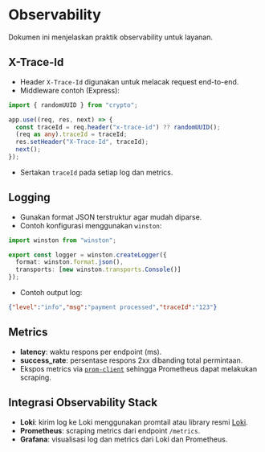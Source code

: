 # Observability

Dokumen ini menjelaskan praktik observability untuk layanan.

## X-Trace-Id
- Header `X-Trace-Id` digunakan untuk melacak request end-to-end.
- Middleware contoh (Express):

```ts
import { randomUUID } from "crypto";

app.use((req, res, next) => {
  const traceId = req.header("x-trace-id") ?? randomUUID();
  (req as any).traceId = traceId;
  res.setHeader("X-Trace-Id", traceId);
  next();
});
```

- Sertakan `traceId` pada setiap log dan metrics.

## Logging
- Gunakan format JSON terstruktur agar mudah diparse.
- Contoh konfigurasi menggunakan `winston`:

```ts
import winston from "winston";

export const logger = winston.createLogger({
  format: winston.format.json(),
  transports: [new winston.transports.Console()]
});
```

- Contoh output log:

```json
{"level":"info","msg":"payment processed","traceId":"123"}
```

## Metrics
- **latency**: waktu respons per endpoint (ms).
- **success_rate**: persentase respons 2xx dibanding total permintaan.
- Ekspos metrics via [`prom-client`](https://github.com/siimon/prom-client) sehingga Prometheus dapat melakukan scraping.

## Integrasi Observability Stack
- **Loki**: kirim log ke Loki menggunakan promtail atau library resmi [Loki](https://grafana.com/docs/loki/latest/).
- **Prometheus**: scraping metrics dari endpoint `/metrics`.
- **Grafana**: visualisasi log dan metrics dari Loki dan Prometheus.

